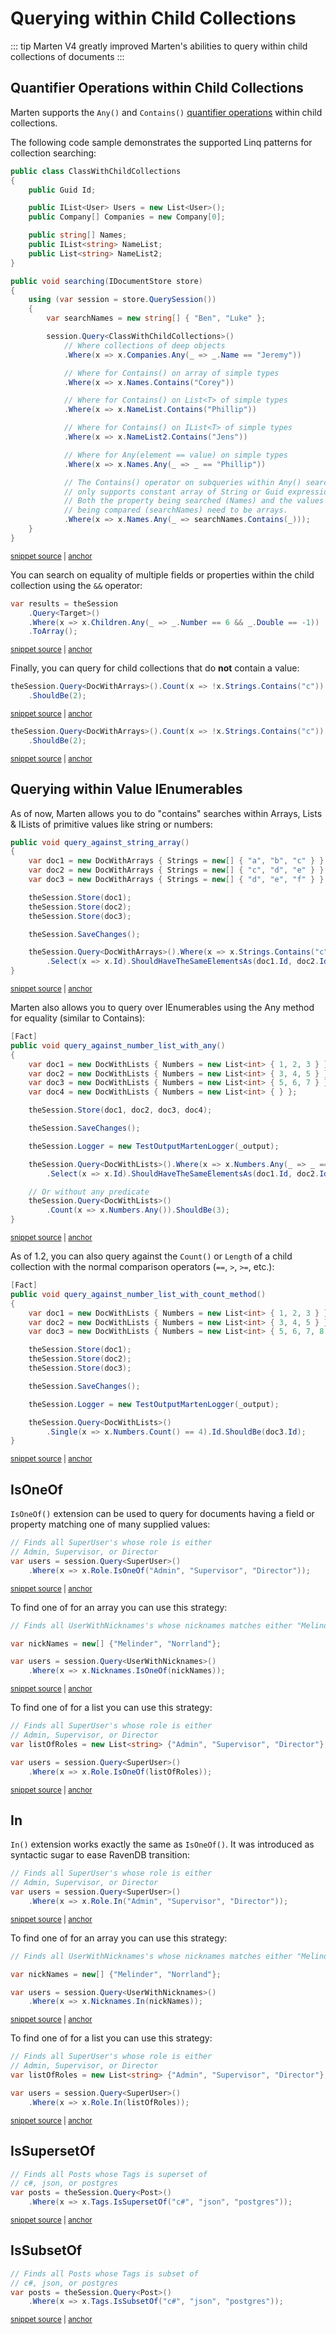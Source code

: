 # Querying within Child Collections

::: tip
Marten V4 greatly improved Marten's abilities to query within child collections of documents
:::

## Quantifier Operations within Child Collections

Marten supports the `Any()` and `Contains()` [quantifier operations](https://docs.microsoft.com/en-us/dotnet/csharp/programming-guide/concepts/linq/quantifier-operations) within child collections.

The following code sample demonstrates the supported Linq patterns for collection searching:

<!-- snippet: sample_searching_within_child_collections -->
<a id='snippet-sample_searching_within_child_collections'></a>
```cs
public class ClassWithChildCollections
{
    public Guid Id;

    public IList<User> Users = new List<User>();
    public Company[] Companies = new Company[0];

    public string[] Names;
    public IList<string> NameList;
    public List<string> NameList2;
}

public void searching(IDocumentStore store)
{
    using (var session = store.QuerySession())
    {
        var searchNames = new string[] { "Ben", "Luke" };

        session.Query<ClassWithChildCollections>()
            // Where collections of deep objects
            .Where(x => x.Companies.Any(_ => _.Name == "Jeremy"))

            // Where for Contains() on array of simple types
            .Where(x => x.Names.Contains("Corey"))

            // Where for Contains() on List<T> of simple types
            .Where(x => x.NameList.Contains("Phillip"))

            // Where for Contains() on IList<T> of simple types
            .Where(x => x.NameList2.Contains("Jens"))

            // Where for Any(element == value) on simple types
            .Where(x => x.Names.Any(_ => _ == "Phillip"))

            // The Contains() operator on subqueries within Any() searches
            // only supports constant array of String or Guid expressions.
            // Both the property being searched (Names) and the values
            // being compared (searchNames) need to be arrays.
            .Where(x => x.Names.Any(_ => searchNames.Contains(_)));
    }
}
```
<sup><a href='https://github.com/JasperFx/marten/blob/master/src/Marten.Testing/Examples/Searching_Within_Child_Collections.cs#L10-L53' title='Snippet source file'>snippet source</a> | <a href='#snippet-sample_searching_within_child_collections' title='Start of snippet'>anchor</a></sup>
<!-- endSnippet -->

You can search on equality of multiple fields or properties within the child collection
using the `&&` operator:

<!-- snippet: sample_any-query-through-child-collection-with-and -->
<a id='snippet-sample_any-query-through-child-collection-with-and'></a>
```cs
var results = theSession
    .Query<Target>()
    .Where(x => x.Children.Any(_ => _.Number == 6 && _.Double == -1))
    .ToArray();
```
<sup><a href='https://github.com/JasperFx/marten/blob/master/src/LinqTests/ChildCollections/query_against_child_collections.cs#L114-L121' title='Snippet source file'>snippet source</a> | <a href='#snippet-sample_any-query-through-child-collection-with-and' title='Start of snippet'>anchor</a></sup>
<!-- endSnippet -->

Finally, you can query for child collections that do **not** contain a value:

<!-- snippet: sample_negated-contains -->
<a id='snippet-sample_negated-contains'></a>
```cs
theSession.Query<DocWithArrays>().Count(x => !x.Strings.Contains("c"))
    .ShouldBe(2);
```
<sup><a href='https://github.com/JasperFx/marten/blob/master/src/LinqTests/Bugs/Bug_561_negation_of_query_on_contains.cs#L32-L35' title='Snippet source file'>snippet source</a> | <a href='#snippet-sample_negated-contains' title='Start of snippet'>anchor</a></sup>
<a id='snippet-sample_negated-contains-1'></a>
```cs
theSession.Query<DocWithArrays>().Count(x => !x.Strings.Contains("c"))
    .ShouldBe(2);
```
<sup><a href='https://github.com/JasperFx/marten/blob/master/src/LinqTests/Bugs/Bug_561_negation_of_query_on_contains.cs#L72-L75' title='Snippet source file'>snippet source</a> | <a href='#snippet-sample_negated-contains-1' title='Start of snippet'>anchor</a></sup>
<!-- endSnippet -->

## Querying within Value IEnumerables

As of now, Marten allows you to do "contains" searches within Arrays, Lists & ILists of primitive values like string or numbers:

<!-- snippet: sample_query_against_string_array -->
<a id='snippet-sample_query_against_string_array'></a>
```cs
public void query_against_string_array()
{
    var doc1 = new DocWithArrays { Strings = new[] { "a", "b", "c" } };
    var doc2 = new DocWithArrays { Strings = new[] { "c", "d", "e" } };
    var doc3 = new DocWithArrays { Strings = new[] { "d", "e", "f" } };

    theSession.Store(doc1);
    theSession.Store(doc2);
    theSession.Store(doc3);

    theSession.SaveChanges();

    theSession.Query<DocWithArrays>().Where(x => x.Strings.Contains("c")).ToArray()
        .Select(x => x.Id).ShouldHaveTheSameElementsAs(doc1.Id, doc2.Id);
}
```
<sup><a href='https://github.com/JasperFx/marten/blob/master/src/LinqTests/ChildCollections/query_against_child_collections.cs#L441-L459' title='Snippet source file'>snippet source</a> | <a href='#snippet-sample_query_against_string_array' title='Start of snippet'>anchor</a></sup>
<!-- endSnippet -->

Marten also allows you to query over IEnumerables using the Any method for equality (similar to Contains):

<!-- snippet: sample_query_any_string_array -->
<a id='snippet-sample_query_any_string_array'></a>
```cs
[Fact]
public void query_against_number_list_with_any()
{
    var doc1 = new DocWithLists { Numbers = new List<int> { 1, 2, 3 } };
    var doc2 = new DocWithLists { Numbers = new List<int> { 3, 4, 5 } };
    var doc3 = new DocWithLists { Numbers = new List<int> { 5, 6, 7 } };
    var doc4 = new DocWithLists { Numbers = new List<int> { } };

    theSession.Store(doc1, doc2, doc3, doc4);

    theSession.SaveChanges();

    theSession.Logger = new TestOutputMartenLogger(_output);

    theSession.Query<DocWithLists>().Where(x => x.Numbers.Any(_ => _ == 3)).ToArray()
        .Select(x => x.Id).ShouldHaveTheSameElementsAs(doc1.Id, doc2.Id);

    // Or without any predicate
    theSession.Query<DocWithLists>()
        .Count(x => x.Numbers.Any()).ShouldBe(3);
}
```
<sup><a href='https://github.com/JasperFx/marten/blob/master/src/LinqTests/ChildCollections/query_against_child_collections.cs#L557-L581' title='Snippet source file'>snippet source</a> | <a href='#snippet-sample_query_any_string_array' title='Start of snippet'>anchor</a></sup>
<!-- endSnippet -->

As of 1.2, you can also query against the `Count()` or `Length` of a child collection with the normal comparison
operators (`==`, `>`, `>=`, etc.):

<!-- snippet: sample_query_against_number_list_with_count_method -->
<a id='snippet-sample_query_against_number_list_with_count_method'></a>
```cs
[Fact]
public void query_against_number_list_with_count_method()
{
    var doc1 = new DocWithLists { Numbers = new List<int> { 1, 2, 3 } };
    var doc2 = new DocWithLists { Numbers = new List<int> { 3, 4, 5 } };
    var doc3 = new DocWithLists { Numbers = new List<int> { 5, 6, 7, 8 } };

    theSession.Store(doc1);
    theSession.Store(doc2);
    theSession.Store(doc3);

    theSession.SaveChanges();

    theSession.Logger = new TestOutputMartenLogger(_output);

    theSession.Query<DocWithLists>()
        .Single(x => x.Numbers.Count() == 4).Id.ShouldBe(doc3.Id);
}
```
<sup><a href='https://github.com/JasperFx/marten/blob/master/src/LinqTests/ChildCollections/query_against_child_collections.cs#L583-L604' title='Snippet source file'>snippet source</a> | <a href='#snippet-sample_query_against_number_list_with_count_method' title='Start of snippet'>anchor</a></sup>
<!-- endSnippet -->

## IsOneOf

`IsOneOf()` extension can be used to query for documents having
a field or property matching one of many supplied values:

<!-- snippet: sample_is_one_of -->
<a id='snippet-sample_is_one_of'></a>
```cs
// Finds all SuperUser's whose role is either
// Admin, Supervisor, or Director
var users = session.Query<SuperUser>()
    .Where(x => x.Role.IsOneOf("Admin", "Supervisor", "Director"));
```
<sup><a href='https://github.com/JasperFx/marten/blob/master/src/Marten.Testing/Examples/IsOneOfExamples.cs#L11-L17' title='Snippet source file'>snippet source</a> | <a href='#snippet-sample_is_one_of' title='Start of snippet'>anchor</a></sup>
<!-- endSnippet -->

To find one of for an array you can use this strategy:

<!-- snippet: sample_is_one_of_array -->
<a id='snippet-sample_is_one_of_array'></a>
```cs
// Finds all UserWithNicknames's whose nicknames matches either "Melinder" or "Norrland"

var nickNames = new[] {"Melinder", "Norrland"};

var users = session.Query<UserWithNicknames>()
    .Where(x => x.Nicknames.IsOneOf(nickNames));
```
<sup><a href='https://github.com/JasperFx/marten/blob/master/src/Marten.Testing/Examples/IsOneOfExamples.cs#L35-L43' title='Snippet source file'>snippet source</a> | <a href='#snippet-sample_is_one_of_array' title='Start of snippet'>anchor</a></sup>
<!-- endSnippet -->

To find one of for a list you can use this strategy:

<!-- snippet: sample_is_one_of_list -->
<a id='snippet-sample_is_one_of_list'></a>
```cs
// Finds all SuperUser's whose role is either
// Admin, Supervisor, or Director
var listOfRoles = new List<string> {"Admin", "Supervisor", "Director"};

var users = session.Query<SuperUser>()
    .Where(x => x.Role.IsOneOf(listOfRoles));
```
<sup><a href='https://github.com/JasperFx/marten/blob/master/src/Marten.Testing/Examples/IsOneOfExamples.cs#L22-L30' title='Snippet source file'>snippet source</a> | <a href='#snippet-sample_is_one_of_list' title='Start of snippet'>anchor</a></sup>
<!-- endSnippet -->

## In

`In()` extension works exactly the same as `IsOneOf()`. It was introduced as syntactic sugar to ease RavenDB transition:

<!-- snippet: sample_in -->
<a id='snippet-sample_in'></a>
```cs
// Finds all SuperUser's whose role is either
// Admin, Supervisor, or Director
var users = session.Query<SuperUser>()
    .Where(x => x.Role.In("Admin", "Supervisor", "Director"));
```
<sup><a href='https://github.com/JasperFx/marten/blob/master/src/Marten.Testing/Examples/InExamples.cs#L11-L17' title='Snippet source file'>snippet source</a> | <a href='#snippet-sample_in' title='Start of snippet'>anchor</a></sup>
<!-- endSnippet -->

To find one of for an array you can use this strategy:

<!-- snippet: sample_in_array -->
<a id='snippet-sample_in_array'></a>
```cs
// Finds all UserWithNicknames's whose nicknames matches either "Melinder" or "Norrland"

var nickNames = new[] {"Melinder", "Norrland"};

var users = session.Query<UserWithNicknames>()
    .Where(x => x.Nicknames.In(nickNames));
```
<sup><a href='https://github.com/JasperFx/marten/blob/master/src/Marten.Testing/Examples/InExamples.cs#L35-L43' title='Snippet source file'>snippet source</a> | <a href='#snippet-sample_in_array' title='Start of snippet'>anchor</a></sup>
<!-- endSnippet -->

To find one of for a list you can use this strategy:

<!-- snippet: sample_in_list -->
<a id='snippet-sample_in_list'></a>
```cs
// Finds all SuperUser's whose role is either
// Admin, Supervisor, or Director
var listOfRoles = new List<string> {"Admin", "Supervisor", "Director"};

var users = session.Query<SuperUser>()
    .Where(x => x.Role.In(listOfRoles));
```
<sup><a href='https://github.com/JasperFx/marten/blob/master/src/Marten.Testing/Examples/InExamples.cs#L22-L30' title='Snippet source file'>snippet source</a> | <a href='#snippet-sample_in_list' title='Start of snippet'>anchor</a></sup>
<!-- endSnippet -->

## IsSupersetOf

<!-- snippet: sample_is_superset_of -->
<a id='snippet-sample_is_superset_of'></a>
```cs
// Finds all Posts whose Tags is superset of
// c#, json, or postgres
var posts = theSession.Query<Post>()
    .Where(x => x.Tags.IsSupersetOf("c#", "json", "postgres"));
```
<sup><a href='https://github.com/JasperFx/marten/blob/master/src/LinqTests/Operators/is_super_set_of_operator.cs#L15-L21' title='Snippet source file'>snippet source</a> | <a href='#snippet-sample_is_superset_of' title='Start of snippet'>anchor</a></sup>
<!-- endSnippet -->

## IsSubsetOf

<!-- snippet: sample_is_subset_of -->
<a id='snippet-sample_is_subset_of'></a>
```cs
// Finds all Posts whose Tags is subset of
// c#, json, or postgres
var posts = theSession.Query<Post>()
    .Where(x => x.Tags.IsSubsetOf("c#", "json", "postgres"));
```
<sup><a href='https://github.com/JasperFx/marten/blob/master/src/LinqTests/Operators/is_subset_of_operator.cs#L38-L44' title='Snippet source file'>snippet source</a> | <a href='#snippet-sample_is_subset_of' title='Start of snippet'>anchor</a></sup>
<!-- endSnippet -->
